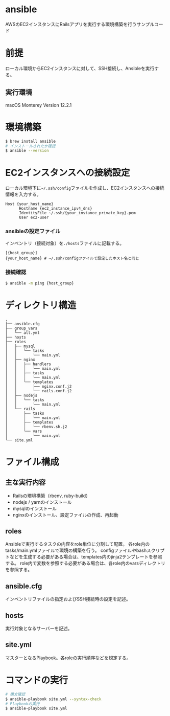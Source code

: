 # ansible
AWSのEC2インスタンスにRailsアプリを実行する環境構築を行うサンプルコード
# 前提
ローカル環境からEC2インスタンスに対して、SSH接続し、Ansibleを実行する。
## 実行環境
macOS Monterey Version 12.2.1
# 環境構築
```bash
$ brew install ansible
# インストールされたか確認
$ ansible --version
```
# EC2インスタンスへの接続設定
ローカル環境下に`~/.ssh/config`ファイルを作成し、EC2インスタンスへの接続情報を入力する。
```
Host {your_host_name}
      Hostname {ec2_instance_ipv4_dns}
      IdentityFile ~/.ssh/{your_instance_private_key}.pem
      User ec2-user
```
### ansibleの設定ファイル
インベントリ（接続対象）を`./hosts`ファイルに記載する。
```
[{host_group}]
{your_host_name} # ~/.ssh/configファイルで設定したホスト名と同じ
```
### 接続確認
```bash
$ ansible -m ping {host_group}
```
# ディレクトリ構造
```
.
├── ansible.cfg
├── group_vars
│   └── all.yml
├── hosts
├── roles
│   ├── mysql
│   │   └── tasks
│   │       └── main.yml
│   ├── nginx
│   │   ├── handlers
│   │   │   └── main.yml
│   │   ├── tasks
│   │   │   └── main.yml
│   │   └── templates
│   │       ├── nginx.conf.j2
│   │       └── rails.conf.j2
│   ├── nodejs
│   │   └── tasks
│   │       └── main.yml
│   └── rails
│       ├── tasks
│       │   └── main.yml
│       ├── templates
│       │   └── rbenv.sh.j2
│       └── vars
│           └── main.yml
└── site.yml
```
# ファイル構成
## 主な実行内容
- Railsの環境構築（rbenv, ruby-build）
- nodejs / yarnのインストール
- mysqlのインストール
- nginxのインストール、設定ファイルの作成、再起動
## roles
Ansibleで実行するタスクの内容をrole単位に分割して配置。
各role内のtasks/main.ymlファイルで環境の構築を行う。
configファイルやbashスクリプトなどを生成する必要がある場合は、templates内のjinja2テンプレートを参照する。
role内で変数を参照する必要がある場合は、各role内のvarsディレクトリを参照する。
## ansible.cfg
インベントリファイルの指定およびSSH接続時の設定を記述。
## hosts
実行対象となるサーバーを記述。
## site.yml
マスターとなるPlaybook。各roleの実行順序などを規定する。
# コマンドの実行
```bash
# 構文確認
$ ansible-playbook site.yml --syntax-check
# Playbookの実行
$ ansible-playbook site.yml
```
